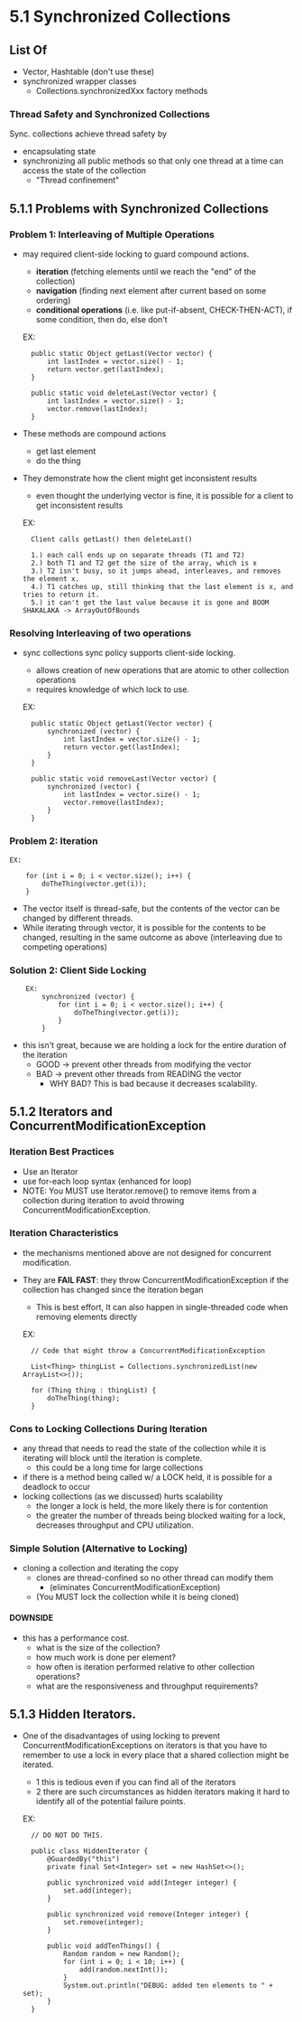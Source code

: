 # 5.1 Synchronized Collections

## List Of
- Vector, Hashtable (don't use these)
- synchronized wrapper classes
    - Collections.synchronizedXxx factory methods
    
### Thread Safety and Synchronized Collections
Sync. collections achieve thread safety by
- encapsulating state
- synchronizing all public methods so that only one thread at a time
can access the state of the collection
    - "Thread confinement"
    
## 5.1.1 Problems with Synchronized Collections

### Problem 1: Interleaving of Multiple Operations
- may required client-side locking to guard compound actions. 
    - **iteration** (fetching elements until we reach the "end" of the collection)
    - **navigation** (finding next element after current based on some ordering)
    - **conditional operations** (i.e. like put-if-absent, CHECK-THEN-ACT), if some condition, then do, else don't
    
    
    EX:
    
        public static Object getLast(Vector vector) {
            int lastIndex = vector.size() - 1;
            return vector.get(lastIndex);
        }
        
        public static void deleteLast(Vector vector) {
            int lastIndex = vector.size() - 1;
            vector.remove(lastIndex);
        }
- These methods are compound actions
    - get last element
    - do the thing
- They demonstrate how the client might get inconsistent results
    - even thought the underlying vector is fine, it is possible for a client to get inconsistent results
    
    
    EX:
    
        Client calls getLast() then deleteLast()
        
        1.) each call ends up on separate threads (T1 and T2) 
        2.) both T1 and T2 get the size of the array, which is x
        3.) T2 isn't busy, so it jumps ahead, interleaves, and removes the element x. 
        4.) T1 catches up, still thinking that the last element is x, and tries to return it. 
        5.) it can't get the last value because it is gone and BOOM SHAKALAKA -> ArrayOutOfBounds
        
        
### Resolving Interleaving of two operations
- sync collections sync policy supports client-side locking. 
    - allows creation of new operations that are atomic to other collection operations
    - requires knowledge of which lock to use. 
    
    
    EX:
    
        public static Object getLast(Vector vector) {
            synchronized (vector) {
                int lastIndex = vector.size() - 1;
                return vector.get(lastIndex); 
            }
        }
        
        public static void removeLast(Vector vector) {
            synchronized (vector) {
                int lastIndex = vector.size() - 1;
                vector.remove(lastIndex);
            }
        }
        
### Problem 2: Iteration

    EX: 
    
        for (int i = 0; i < vector.size(); i++) {
            doTheThing(vector.get(i));
        }
        
- The vector itself is thread-safe, but the contents of the vector can be changed by different threads. 
- While iterating through vector, it is possible for the contents to be changed, resulting in the
same outcome as above (interleaving due to competing operations)

### Solution 2: Client Side Locking

        EX:
            synchronized (vector) {
                for (int i = 0; i < vector.size(); i++) {
                    doTheThing(vector.get(i));
                }
            }
- this isn't great, because we are holding a lock for the entire duration of the iteration
    - GOOD -> prevent other threads from modifying the vector
    - BAD -> prevent other threads from READING the vector
        - WHY BAD? This is bad because it decreases scalability.
        

## 5.1.2 Iterators and ConcurrentModificationException

### Iteration Best Practices
- Use an Iterator
- use for-each loop syntax (enhanced for loop)
- NOTE: You MUST use Iterator.remove() to remove items from a collection during iteration to 
avoid throwing ConcurrentModificationException.

### Iteration Characteristics
- the mechanisms mentioned above are not designed for concurrent modification. 
- They are **FAIL FAST**: they throw ConcurrentModificationException if the collection has changed
since the iteration began
    - This is best effort, It can also happen in single-threaded code when removing elements directly


    EX:
        
        // Code that might throw a ConcurrentModificationException
        
        List<Thing> thingList = Collections.synchronizedList(new ArrayList<>());
        
        for (Thing thing : thingList) {
            doTheThing(thing);
        }    

### Cons to Locking Collections During Iteration
- any thread that needs to read the state of the collection while it is iterating will block until the
iteration is complete. 
    - this could be a long time for large collections
- if there is a method being called w/ a LOCK held, it is possible for a deadlock to occur
- locking collections (as we discussed) hurts scalability
    - the longer a lock is held, the more likely there is for contention
    - the greater the number of threads being blocked waiting for a lock, decreases throughput
    and CPU utilization. 
    
### Simple Solution (Alternative to Locking)
- cloning a collection and iterating the copy
    - clones are thread-confined so no other thread can modify them
        - (eliminates ConcurrentModificationException)
    - (You MUST lock the collection while it is being cloned)

#### DOWNSIDE
- this has a performance cost. 
    - what is the size of the collection? 
    - how much work is done per element? 
    - how often is iteration performed relative to other collection operations? 
    - what are the responsiveness and throughput requirements? 
    
    
## 5.1.3 Hidden Iterators. 
- One of the disadvantages of using locking to prevent ConcurrentModificationExceptions on iterators is
that you have to remember to use a lock in every place that a shared collection might be iterated. 
    - 1 this is tedious even if you can find all of the iterators
    - 2 there are such circumstances as hidden iterators making it hard to identify all of 
    the potential failure points.



    EX:
        
        // DO NOT DO THIS.
        
        public class HiddenIterator {
            @GuardedBy("this")
            private final Set<Integer> set = new HashSet<>();
            
            public synchronized void add(Integer integer) {
                set.add(integer);
            }
            
            public synchronized void remove(Integer integer) {
                set.remove(integer);
            }
            
            public void addTenThings() {
                Random random = new Random();
                for (int i = 0; i < 10; i++) {
                    add(random.nextInt());
                }
                System.out.println("DEBUG: added ten elements to " + set);
            }
        }
